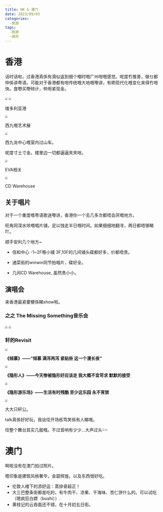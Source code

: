 ```yaml
---
title: HK & 澳门
date: 2023/09/03
categories:
  -旅游
tags:
  -旅游
  -城市
---
```


# 香港

话时话啦，过香港真係有滴似返到细个嗰时嘅广州咁嘅感觉。呢度冇推普，做乜都仲係讲粤语。可能对于香港都有咁传统嘅大地嘅嚟讲，有啲现代化嘅变化来得冇咁快。食嘢买嘢倾计，仲用紧现金。

<img src="./HK/01.jpg" style="zoom:50%;" />

<img src="./HK/02.jpg" style="zoom:50%;" />

维多利亚港

<img src="./HK/03.jpg" style="zoom:50%;" />

西九嘅艺术展

<img src="./HK/04.jpg" style="zoom:50%;" />

西九龙中心嘅室内过山车。

呢度寸土寸金。楼里边一切都逼逼夹夹咁。

<img src="./HK/05.jpg" style="zoom:50%;" />

EVA相关

<img src="./HK/06.jpg" style="zoom:50%;" />

CD Warehouse

## 关于唱片

对于一个重度嘅粤语歌迷嚟讲，香港你一个去几多次都唔会厌嘅地方。

旺角同深水埗嘅唱片铺，足以蚀走半日嘅时间。如果细细地翻寻，两日都唔够睇吖。

顺手安利几个地方~

* 信和中心 -1~2F喺小铺 3F,10F的几间铺头碟都好多，价都唔贵。

* 通菜街的winwin同节拍唱片，碟好全。

* 几间CD Warehouse, 虽然贵小小。

## 演唱会

来香港最紧要梗係睇show啦。

### 之之 The Missing Something音乐会

<img src="./HK/07.jpg" style="zoom:50%;" />

<img src="./HK/08.jpg" style="zoom:50%;" />



### 轩的Revisit

<img src="./HK/09.jpg" style="zoom:50%;" />

**《倾慕》——”倾慕 满泻再泻 紧贴些 这一个漫长夜“**

<img src="./HK/10.jpg" style="zoom:50%;" />

**《隐形人》——今天惨被隐形好应该走 我大概不宜苛求 默默的接受**

<img src="./HK/11.jpg" style="zoom:50%;" />

**《隐形游乐场》——生活有时残酷 至少这乐园 永不宵禁**

<img src="./HK/12.jpg" style="zoom:50%;" />

大大只轩公。

talk真係好好玩，我谂佢开场栋笃笑係有人睇嘅。

佢整个舞台其实几靓嘅。不过音响有少少...大声过头💦💦



# 澳门

啊啦没有在澳门拍过照片。

嗯印象是建筑风格奢华，金碧辉煌。以及东西很好吃。

* 伦敦人楼下的添好运：蒸排骨超正！
* 大三巴整条街都是吃的，有牛肉干、凉果、干海味、杏仁饼什么的。可以试吃（嗯疯狂白嫖（bushi））.
* 黄枝记的云吞面还不错，在十月初五日街。